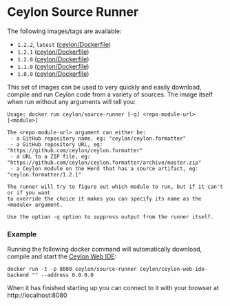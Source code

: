 # Ceylon Source Runner

The following images/tags are available:

 - `1.2.2`, `latest` ([ceylon/Dockerfile](https://github.com/ceylon-docker/source-runner/blob/1.2.2/Dockerfile))
 - `1.2.1` ([ceylon/Dockerfile](https://github.com/ceylon-docker/source-runner/blob/1.2.1/Dockerfile))
 - `1.2.0` ([ceylon/Dockerfile](https://github.com/ceylon-docker/source-runner/blob/1.2.0/Dockerfile))
 - `1.1.0` ([ceylon/Dockerfile](https://github.com/ceylon-docker/source-runner/blob/1.1.0/Dockerfile))
 - `1.0.0` ([ceylon/Dockerfile](https://github.com/ceylon-docker/source-runner/blob/1.0.0/Dockerfile))

This set of images can be used to very quickly and easily download, compile and run Ceylon code from a variety of sources. The image itself when run without any arguments will tell you:

```
Usage: docker run ceylon/source-runner [-q] <repo-module-url> [<module>]

The <repo-module-url> argument can either be:
 - a GitHub repository name, eg: "ceylon/ceylon.formatter"
 - a GitHub repository URL, eg: "https://github.com/ceylon/ceylon.formatter"
 - a URL to a ZIP file, eg: "https://github.com/ceylon/ceylon.formatter/archive/master.zip"
 - a Ceylon module on the Herd that has a source artifact, eg: "ceylon.formatter/1.2.1"

The runner will try to figure out which module to run, but if it can't or if you want
to override the choice it makes you can specify its name as the <module> argument.

Use the option -q option to suppress output from the runner itself.
```

### Example

Running the following docker command will automatically download, compile and start the [Ceylon Web IDE](https://github.com/ceylon/ceylon-web-ide-backend):

    docker run -t -p 8080 ceylon/source-runner ceylon/ceylon-web-ide-backend "" --address 0.0.0.0

When it has finished starting up you can connect to it with your browser at http://localhost:8080

